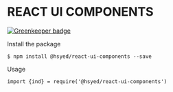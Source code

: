 # REACT UI COMPONENTS

[![Greenkeeper badge](https://badges.greenkeeper.io/hafeez-syed/react-ui-components.svg)](https://greenkeeper.io/)

Install the package

```
$ npm install @hsyed/react-ui-components --save
```

Usage


```
import {ind} = require('@hsyed/react-ui-components')
```